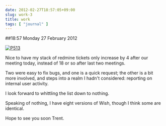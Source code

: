 ```yaml
---
date: 2012-02-27T18:57:05+09:00
slug: work-3
title: work
tags: [ "journal" ]
---
```


##18:57 Monday 27 February 2012

[![P513](https://getfile7.posterous.com/getfile/files.posterous.com/thunderrabbit/grDuChAhBmtzJlFfmtqfulnniDFvvEcjCIDpvdCekIejxpEwJqemGCChCBfc/p513.jpg.scaled500.jpg)](https://getfile1.posterous.com/getfile/files.posterous.com/thunderrabbit/grDuChAhBmtzJlFfmtqfulnniDFvvEcjCIDpvdCekIejxpEwJqemGCChCBfc/p513.jpg.scaled1000.jpg)

Nice to have my stack of redmine tickets only increase by 4 after our meeting today, instead of 18 or so after last two meetings.  

Two were easy to fix bugs, and one is a quick request; the other is a bit more involved, and steps into a realm I hadn't considered: reporting on internal user activity.

I look forward to whittling the list down to nothing.

Speaking of nothing, I have eight versions of Wish, though I think some are identical. 

Hope to see you soon Trent.
